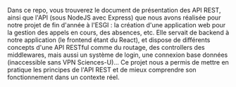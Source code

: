 Dans ce repo, vous trouverez le document de présentation des API REST, ainsi que l'API (sous NodeJS avec Express) que nous avons réalisée pour notre projet de fin d'année à l'ESGI : la création d'une application web pour la gestion des appels en cours, des absences, etc. Elle servait de backend à notre application (le frontend étant du React), et dispose de différents concepts d'une API RESTful comme du routage, des controllers des middlewares, mais aussi un système de login, une connexion base données (inaccessible sans VPN Sciences-U)... Ce projet nous a permis de mettre en pratique les principes de l'API REST et de mieux comprendre son fonctionnement dans un contexte réel.